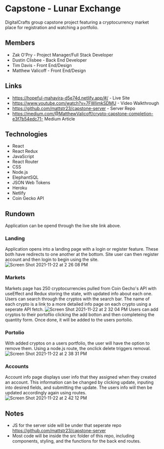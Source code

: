 # Capstone - Lunar Exchange
DigitalCrafts group capstone project featuring a cryptocurrency market place for registration and watching a portfolio.
## Members
* Zak O'Pry - Project Manager/Full Stack Developer
* Dustin Clisbee - Back End Developer
* Tim Davis - Front End/Design
* Matthew Valicoff - Front End/Design
## Links
* https://hopeful-mahavira-d5e74d.netlify.app/#/ - Live Site
* https://www.youtube.com/watch?v=7FWlimkSDMU - Video Walkthrough
* https://github.com/mattstr23/capstone-server - Server Repo
* https://medium.com/@MatthewValicoff/crypto-capstone-completion-e3f7b54edc71- Medium Article
## Technologies
* React
* React Redux
* JavaScript
* React Router
* CSS
* Node.js
* ElephantSQL
* JSON Web Tokens
* Heroku
* Netlify
* Coin Gecko API 
## Rundown
Application can be opend through the live site link above.
### Landing
Application opens into a landing page with a login or register feature. These both have redirects to one another at the bottom. Site user can then register account and then login to begin using the site.
![Screen Shot 2021-11-22 at 2 26 08 PM](https://user-images.githubusercontent.com/88062670/142930405-95a72951-7f24-4c01-9887-f97ff4ee0ed6.png)
### Markets
Markets page has 250 cryptocurrencies pulled from Coin Gecho's API with useEffect and Redux storing the state, with updated info about each one. Users can search through the cryptos with the search bar. The name of each crypto is a link to a more detailed info page on each crypto using a seperate API fetch.
![Screen Shot 2021-11-22 at 2 32 04 PM](https://user-images.githubusercontent.com/88062670/142931157-59635104-d573-4991-bb94-3dac9b164c89.png)
Users can add cryptos to their portoflio clicking the add botton and then completeing the quantity form. Once done, it will be added to the users portolio.
### Portolio
With added cryptos on a users portfolio, the user will have the option to remove them. Using a node.js route, the onclick delete triggers removal.
![Screen Shot 2021-11-22 at 2 38 31 PM](https://user-images.githubusercontent.com/88062670/142931949-d2e4ffcc-0f20-4b3f-a900-cac9370b0d49.png)
### Accounts
Account info page displays user info that they assigned when they created an account. This information can be changed by clicking update, inputing into desired fields, and submitting the update. The users info will then be updated accordingly again using routes.
![Screen Shot 2021-11-22 at 2 42 12 PM](https://user-images.githubusercontent.com/88062670/142932347-9453e238-62ad-42b2-bb6b-f262370a42bf.png)
## Notes
* JS for the server side will be under that seperate repo https://github.com/mattstr23/capstone-server
* Most code will be inside the src folder of this repo, including components, styling, and the functions for the back end routes.
